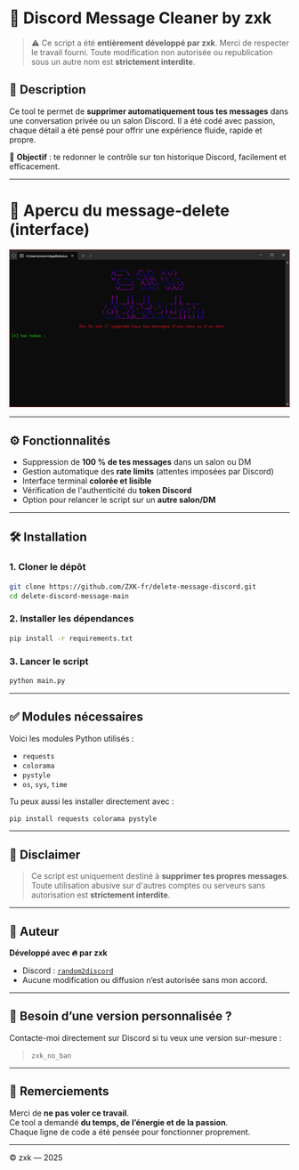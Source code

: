 # 🧹 Discord Message Cleaner by zxk

> ⚠️ Ce script a été **entièrement développé par zxk**. Merci de respecter le travail fourni. Toute modification non autorisée ou republication sous un autre nom est **strictement interdite**.

## 📌 Description

Ce tool te permet de **supprimer automatiquement tous tes messages** dans une conversation privée ou un salon Discord. Il a été codé avec passion, chaque détail a été pensé pour offrir une expérience fluide, rapide et propre.

🎯 **Objectif** : te redonner le contrôle sur ton historique Discord, facilement et efficacement.

---

# 📸 Apercu du message-delete (interface)

![Apercu](main.png)

---

## ⚙️ Fonctionnalités

- Suppression de **100 % de tes messages** dans un salon ou DM  
- Gestion automatique des **rate limits** (attentes imposées par Discord)  
- Interface terminal **colorée et lisible**  
- Vérification de l'authenticité du **token Discord**  
- Option pour relancer le script sur un **autre salon/DM**

---

## 🛠️ Installation

### 1. Cloner le dépôt

```bash
git clone https://github.com/ZXK-fr/delete-message-discord.git
cd delete-discord-message-main
```

### 2. Installer les dépendances

```bash
pip install -r requirements.txt
```

### 3. Lancer le script

```bash
python main.py
```

---

## ✅ Modules nécessaires

Voici les modules Python utilisés :

- `requests`  
- `colorama`  
- `pystyle`  
- `os`, `sys`, `time`

Tu peux aussi les installer directement avec :

```bash
pip install requests colorama pystyle
```

---

## 🔐 Disclaimer

> Ce script est uniquement destiné à **supprimer tes propres messages**.  
> Toute utilisation abusive sur d'autres comptes ou serveurs sans autorisation est **strictement interdite**.

---

## 👤 Auteur

**Développé avec 🔥 par zxk**

- Discord : [`random2discord`](https://discord.com/users/random2_dscrd)  
- Aucune modification ou diffusion n’est autorisée sans mon accord.

---

## 💬 Besoin d’une version personnalisée ?

Contacte-moi directement sur Discord si tu veux une version sur-mesure :

> `zxk_no_ban`

---

## 🙏 Remerciements

Merci de **ne pas voler ce travail**.  
Ce tool a demandé **du temps, de l’énergie et de la passion**.  
Chaque ligne de code a été pensée pour fonctionner proprement.

---

© zxk — 2025

